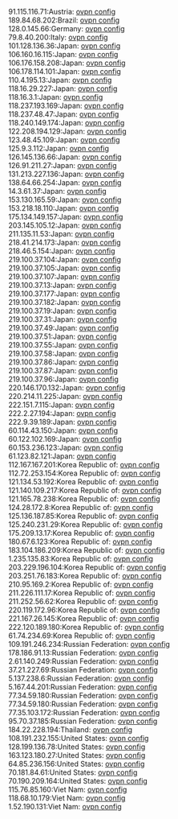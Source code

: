 91.115.116.71:Austria: [ovpn config](vpn/91_115_116_71.ovpn)  
189.84.68.202:Brazil: [ovpn config](vpn/189_84_68_202.ovpn)  
128.0.145.66:Germany: [ovpn config](vpn/128_0_145_66.ovpn)  
79.8.40.200:Italy: [ovpn config](vpn/79_8_40_200.ovpn)  
101.128.136.36:Japan: [ovpn config](vpn/101_128_136_36.ovpn)  
106.160.16.115:Japan: [ovpn config](vpn/106_160_16_115.ovpn)  
106.176.158.208:Japan: [ovpn config](vpn/106_176_158_208.ovpn)  
106.178.114.101:Japan: [ovpn config](vpn/106_178_114_101.ovpn)  
110.4.195.13:Japan: [ovpn config](vpn/110_4_195_13.ovpn)  
118.16.29.227:Japan: [ovpn config](vpn/118_16_29_227.ovpn)  
118.16.3.1:Japan: [ovpn config](vpn/118_16_3_1.ovpn)  
118.237.193.169:Japan: [ovpn config](vpn/118_237_193_169.ovpn)  
118.237.48.47:Japan: [ovpn config](vpn/118_237_48_47.ovpn)  
118.240.149.174:Japan: [ovpn config](vpn/118_240_149_174.ovpn)  
122.208.194.129:Japan: [ovpn config](vpn/122_208_194_129.ovpn)  
123.48.45.109:Japan: [ovpn config](vpn/123_48_45_109.ovpn)  
125.9.3.112:Japan: [ovpn config](vpn/125_9_3_112.ovpn)  
126.145.136.66:Japan: [ovpn config](vpn/126_145_136_66.ovpn)  
126.91.211.27:Japan: [ovpn config](vpn/126_91_211_27.ovpn)  
131.213.227.136:Japan: [ovpn config](vpn/131_213_227_136.ovpn)  
138.64.66.254:Japan: [ovpn config](vpn/138_64_66_254.ovpn)  
14.3.61.37:Japan: [ovpn config](vpn/14_3_61_37.ovpn)  
153.130.165.59:Japan: [ovpn config](vpn/153_130_165_59.ovpn)  
153.218.18.110:Japan: [ovpn config](vpn/153_218_18_110.ovpn)  
175.134.149.157:Japan: [ovpn config](vpn/175_134_149_157.ovpn)  
203.145.105.12:Japan: [ovpn config](vpn/203_145_105_12.ovpn)  
211.135.11.53:Japan: [ovpn config](vpn/211_135_11_53.ovpn)  
218.41.214.173:Japan: [ovpn config](vpn/218_41_214_173.ovpn)  
218.46.5.154:Japan: [ovpn config](vpn/218_46_5_154.ovpn)  
219.100.37.104:Japan: [ovpn config](vpn/219_100_37_104.ovpn)  
219.100.37.105:Japan: [ovpn config](vpn/219_100_37_105.ovpn)  
219.100.37.107:Japan: [ovpn config](vpn/219_100_37_107.ovpn)  
219.100.37.13:Japan: [ovpn config](vpn/219_100_37_13.ovpn)  
219.100.37.177:Japan: [ovpn config](vpn/219_100_37_177.ovpn)  
219.100.37.182:Japan: [ovpn config](vpn/219_100_37_182.ovpn)  
219.100.37.19:Japan: [ovpn config](vpn/219_100_37_19.ovpn)  
219.100.37.31:Japan: [ovpn config](vpn/219_100_37_31.ovpn)  
219.100.37.49:Japan: [ovpn config](vpn/219_100_37_49.ovpn)  
219.100.37.51:Japan: [ovpn config](vpn/219_100_37_51.ovpn)  
219.100.37.55:Japan: [ovpn config](vpn/219_100_37_55.ovpn)  
219.100.37.58:Japan: [ovpn config](vpn/219_100_37_58.ovpn)  
219.100.37.86:Japan: [ovpn config](vpn/219_100_37_86.ovpn)  
219.100.37.87:Japan: [ovpn config](vpn/219_100_37_87.ovpn)  
219.100.37.96:Japan: [ovpn config](vpn/219_100_37_96.ovpn)  
220.146.170.132:Japan: [ovpn config](vpn/220_146_170_132.ovpn)  
220.214.11.225:Japan: [ovpn config](vpn/220_214_11_225.ovpn)  
222.151.7.115:Japan: [ovpn config](vpn/222_151_7_115.ovpn)  
222.2.27.194:Japan: [ovpn config](vpn/222_2_27_194.ovpn)  
222.9.39.189:Japan: [ovpn config](vpn/222_9_39_189.ovpn)  
60.114.43.150:Japan: [ovpn config](vpn/60_114_43_150.ovpn)  
60.122.102.169:Japan: [ovpn config](vpn/60_122_102_169.ovpn)  
60.153.236.123:Japan: [ovpn config](vpn/60_153_236_123.ovpn)  
61.123.82.121:Japan: [ovpn config](vpn/61_123_82_121.ovpn)  
112.167.167.201:Korea Republic of: [ovpn config](vpn/112_167_167_201.ovpn)  
112.72.253.154:Korea Republic of: [ovpn config](vpn/112_72_253_154.ovpn)  
121.134.53.192:Korea Republic of: [ovpn config](vpn/121_134_53_192.ovpn)  
121.140.109.217:Korea Republic of: [ovpn config](vpn/121_140_109_217.ovpn)  
121.165.78.238:Korea Republic of: [ovpn config](vpn/121_165_78_238.ovpn)  
124.28.172.8:Korea Republic of: [ovpn config](vpn/124_28_172_8.ovpn)  
125.136.187.85:Korea Republic of: [ovpn config](vpn/125_136_187_85.ovpn)  
125.240.231.29:Korea Republic of: [ovpn config](vpn/125_240_231_29.ovpn)  
175.209.13.17:Korea Republic of: [ovpn config](vpn/175_209_13_17.ovpn)  
180.67.6.123:Korea Republic of: [ovpn config](vpn/180_67_6_123.ovpn)  
183.104.186.209:Korea Republic of: [ovpn config](vpn/183_104_186_209.ovpn)  
1.235.135.83:Korea Republic of: [ovpn config](vpn/1_235_135_83.ovpn)  
203.229.196.104:Korea Republic of: [ovpn config](vpn/203_229_196_104.ovpn)  
203.251.76.183:Korea Republic of: [ovpn config](vpn/203_251_76_183.ovpn)  
210.95.169.2:Korea Republic of: [ovpn config](vpn/210_95_169_2.ovpn)  
211.226.111.17:Korea Republic of: [ovpn config](vpn/211_226_111_17.ovpn)  
211.252.56.62:Korea Republic of: [ovpn config](vpn/211_252_56_62.ovpn)  
220.119.172.96:Korea Republic of: [ovpn config](vpn/220_119_172_96.ovpn)  
221.167.26.145:Korea Republic of: [ovpn config](vpn/221_167_26_145.ovpn)  
222.120.189.180:Korea Republic of: [ovpn config](vpn/222_120_189_180.ovpn)  
61.74.234.69:Korea Republic of: [ovpn config](vpn/61_74_234_69.ovpn)  
109.191.246.234:Russian Federation: [ovpn config](vpn/109_191_246_234.ovpn)  
178.186.91.13:Russian Federation: [ovpn config](vpn/178_186_91_13.ovpn)  
2.61.140.249:Russian Federation: [ovpn config](vpn/2_61_140_249.ovpn)  
37.21.227.69:Russian Federation: [ovpn config](vpn/37_21_227_69.ovpn)  
5.137.238.6:Russian Federation: [ovpn config](vpn/5_137_238_6.ovpn)  
5.167.44.201:Russian Federation: [ovpn config](vpn/5_167_44_201.ovpn)  
77.34.59.180:Russian Federation: [ovpn config](vpn/77_34_59_180.ovpn)  
77.34.59.180:Russian Federation: [ovpn config](vpn/77_34_59_180.ovpn)  
77.35.103.172:Russian Federation: [ovpn config](vpn/77_35_103_172.ovpn)  
95.70.37.185:Russian Federation: [ovpn config](vpn/95_70_37_185.ovpn)  
184.22.228.194:Thailand: [ovpn config](vpn/184_22_228_194.ovpn)  
108.191.232.155:United States: [ovpn config](vpn/108_191_232_155.ovpn)  
128.199.136.78:United States: [ovpn config](vpn/128_199_136_78.ovpn)  
163.123.180.27:United States: [ovpn config](vpn/163_123_180_27.ovpn)  
64.85.236.156:United States: [ovpn config](vpn/64_85_236_156.ovpn)  
70.181.84.61:United States: [ovpn config](vpn/70_181_84_61.ovpn)  
70.190.209.164:United States: [ovpn config](vpn/70_190_209_164.ovpn)  
115.76.85.160:Viet Nam: [ovpn config](vpn/115_76_85_160.ovpn)  
118.68.10.179:Viet Nam: [ovpn config](vpn/118_68_10_179.ovpn)  
1.52.190.131:Viet Nam: [ovpn config](vpn/1_52_190_131.ovpn)  
